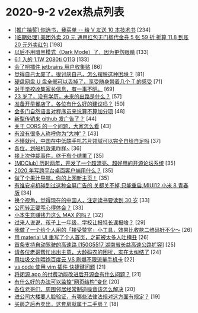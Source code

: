 # 2020-9-2 v2ex热点列表

+ [[推广抽奖] 你选书，我买单 -- 给 V 友送 10 本技术书](https://www.v2ex.com/t/703550#reply234) [234]
+ [[临期处理] 美团外卖 20 元 通用红包无门槛代金券 5 张 59 折 折算 11.8 到账 20 元外卖红包](https://www.v2ex.com/t/703364#reply198) [198]
+ [以后不用暗黑模式（Dark Mode）了，因为更伤眼睛](https://www.v2ex.com/t/703380#reply133) [133]
+ [6.1 入的 1.1W 2080ti O11G](https://www.v2ex.com/t/703441#reply133) [133]
+ [会了吧插件 jetbrains 用户收集贴](https://www.v2ex.com/t/703510#reply86) [86]
+ [觉得自己太废了，很讨厌自己，怎么摆脱这种困境？](https://www.v2ex.com/t/703468#reply81) [81]
+ [硬盘网盘 U 盘全部可以丢掉了，享受随身带着几个 T 的感受](https://www.v2ex.com/t/703472#reply71) [71]
+ [对于学校收集家长信息，有一事不明。](https://www.v2ex.com/t/703370#reply69) [69]
+ [23 岁了，没有学历，未来的出路是什么？](https://www.v2ex.com/t/703580#reply57) [57]
+ [准备开早餐店了，各位有什么好的建议吗？](https://www.v2ex.com/t/703552#reply50) [50]
+ [会多门自然语言对程序员来说算不算加分项](https://www.v2ex.com/t/703485#reply48) [48]
+ [新型传销来 github 发广告了？](https://www.v2ex.com/t/703595#reply44) [44]
+ [关于 CORS 的一个问题，大家怎么看](https://www.v2ex.com/t/703603#reply43) [43]
+ [有没有很多人称呼你为“大神”？](https://www.v2ex.com/t/703609#reply43) [43]
+ [不懂就问，中国在中低端手机芯片领域可以完全自给自足吗](https://www.v2ex.com/t/703477#reply37) [37]
+ [各位，划船机效果咋样~](https://www.v2ex.com/t/703450#reply36) [36]
+ [接上次仲裁事件，终于有个结果了](https://www.v2ex.com/t/703496#reply35) [35]
+ [[MDClub] 历时两年，开发了一个超漂亮、超好用的开源论坛系统](https://www.v2ex.com/t/703498#reply35) [35]
+ [2020 年写跨平台桌面客户端用什么？](https://www.v2ex.com/t/703382#reply35) [35]
+ [做了个果汁导航，你的上网新主页！](https://www.v2ex.com/t/703451#reply35) [35]
+ [有谁安卓机碰到过这种全屏广告的,关都关不掉,只能重启,MIUI12 小米 8 青春版](https://www.v2ex.com/t/703375#reply34) [34]
+ [换个视角，觉得现在的中国人，注定读书要读到 30 岁](https://www.v2ex.com/t/703503#reply33) [33]
+ [公司转正要写心得体会？](https://www.v2ex.com/t/703374#reply33) [33]
+ [小本生意赚钱力这么 MAX 的吗？](https://www.v2ex.com/t/703565#reply32) [32]
+ [过来人说说，孩子上一年级，学校让报特长课报啥？](https://www.v2ex.com/t/703520#reply29) [29]
+ [我做了一个给个人用的「接受赞赏」小工具，效果比收款二维码好不少～](https://www.v2ex.com/t/703499#reply26) [26]
+ [用 material UI 重写了个人首页，之前被太多人吐槽丑](https://www.v2ex.com/t/703605#reply26) [26]
+ [首条支持自动驾驶的高速路 [150G5517 湖南省长益高速公路扩容]](https://www.v2ex.com/t/703392#reply25) [25]
+ [请各位老哥帮忙出出主意，大龄码农的困扰，实在太纠结了](https://www.v2ex.com/t/703620#reply24) [24]
+ [用垃圾文件喂饱百度云 VS 刷爆不限流量手机卡](https://www.v2ex.com/t/703626#reply22) [22]
+ [vs code 使用 vim 插件 快捷键问题](https://www.v2ex.com/t/703444#reply21) [21]
+ [将闭源 app 的付费功能改进后开源会有什么问题？](https://www.v2ex.com/t/703476#reply21) [21]
+ [有什么好的办法可以监控"网页结构"变化](https://www.v2ex.com/t/703409#reply20) [20]
+ [各位老哥们，周围邻居经常制造噪音该怎么解决](https://www.v2ex.com/t/703448#reply20) [20]
+ [进公司大楼要人脸验证，有哪些法律法规对这方面有规定？](https://www.v2ex.com/t/703395#reply19) [19]
+ [买房之后再卖出，这套房就属于二手房？](https://www.v2ex.com/t/703378#reply18) [18]
